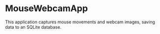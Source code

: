 # MouseWebcamApp
This application captures mouse movements and webcam images, saving data to an SQLite database.
